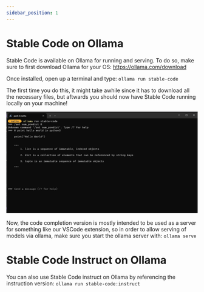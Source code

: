 ```yaml
---
sidebar_position: 1
---
```


# Stable Code on Ollama

Stable Code is available on Ollama for running and serving. To do so, make sure to first download Ollama for your OS: https://ollama.com/download

Once installed, open up a terminal and type: `ollama run stable-code`

The first time you do this, it might take awhile since it has to download all the necessary files, but aftwards you should now have Stable Code running locally on your machine!

![Ollama running Stable Code](./img/stable_code_ollama.png)

Now, the code completion version is mostly intended to be used as a server for something like our VSCode extension, so in order to allow serving of models via ollama, make sure you start the ollama server with: `ollama serve`

# Stable Code Instruct on Ollama

You can also use Stable Code instruct on Ollama by referencing the instruction version: `ollama run stable-code:instruct`